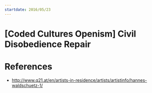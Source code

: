 ```yaml
---
startdate: 2016/05/23
---
```

# [Coded Cultures Openism] Civil Disobedience Repair

# References
* http://www.q21.at/en/artists-in-residence/artists/artistinfo/hannes-waldschuetz-1/
